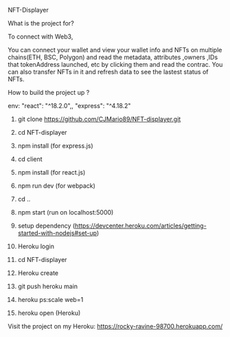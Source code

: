 NFT-Displayer

What is the project for?

To connect with Web3, 

You can connect your wallet and view your wallet info and NFTs on multiple chains(ETH, BSC, Polygon) and read the metadata, attributes ,owners ,IDs that tokenAddress launched, etc by clicking them and read the contrac. You can also transfer NFTs in it and refresh data to see the lastest status of NFTs.


How to build the project up ?

env: "react": "^18.2.0",, "express": "^4.18.2"

1. git clone https://github.com/CJMario89/NFT-displayer.git
2. cd NFT-displayer
3. npm install 
    (for express.js)
4. cd client
5. npm install
    (for react.js)
6. npm run dev (for webpack)
7. cd ..
8. npm start
(run on localhost:5000)



1. setup dependency (https://devcenter.heroku.com/articles/getting-started-with-nodejs#set-up)
2. Heroku login
3. cd NFT-displayer
4. Heroku create 
5. git push heroku main
6. heroku ps:scale web=1
7. heroku open
(Heroku)

Visit the project on my Heroku: https://rocky-ravine-98700.herokuapp.com/